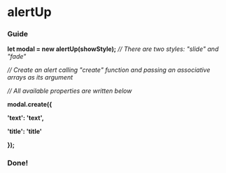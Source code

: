 # alertUp
<h3> Guide </h3>
<b>let modal = new alertUp(showStyle);</b> <i>// There are two styles: "slide" and "fade"</i>


<i>// Create an alert calling "create" function and passing an associative arrays as its argument </i>

<i>// All available properties are written below</i>

<b>
modal.create({

  'text': 'text',
  
  'title': 'title'
  
});
</b>

<h3> Done! </h3>
